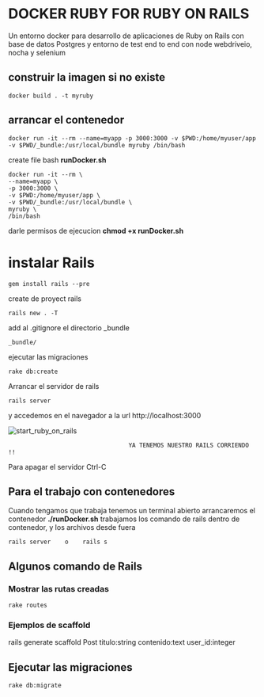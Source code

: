 # DOCKER RUBY FOR RUBY ON RAILS 

Un entorno docker para desarrollo de aplicaciones de Ruby on Rails con base de datos Postgres y entorno de test end to end con node webdriveio, nocha y selenium

## construir la imagen si no existe

    docker build . -t myruby

## arrancar el contenedor

    docker run -it --rm --name=myapp -p 3000:3000 -v $PWD:/home/myuser/app -v $PWD/_bundle:/usr/local/bundle myruby /bin/bash

create file bash **runDocker.sh**

    docker run -it --rm \
    --name=myapp \
    -p 3000:3000 \
    -v $PWD:/home/myuser/app \
    -v $PWD/_bundle:/usr/local/bundle \
    myruby \
    /bin/bash

darle permisos de ejecucion **chmod +x runDocker.sh**

# instalar Rails

    gem install rails --pre

create de proyect rails

    rails new . -T

add al .gitignore el directorio _bundle

    _bundle/

ejecutar las migraciones

    rake db:create

Arrancar el servidor de rails

    rails server

y accedemos en el navegador a la url http://localhost:3000

![start_ruby_on_rails](https://image.ibb.co/faMhA6/start_ruby_on_rails.png)


                                      YA TENEMOS NUESTRO RAILS CORRIENDO !!


Para apagar el servidor Ctrl-C

## Para el trabajo con contenedores

Cuando tengamos que trabaja tenemos un terminal abierto arrancaremos el contenedor **./runDocker.sh**
 trabajamos los comando de rails dentro de contenedor, y los archivos desde fuera

    rails server    o    rails s

## Algunos comando de Rails

### Mostrar las rutas creadas

    rake routes

### Ejemplos de scaffold

   rails generate scaffold Post titulo:string contenido:text user_id:integer

## Ejecutar las migraciones

    rake db:migrate
